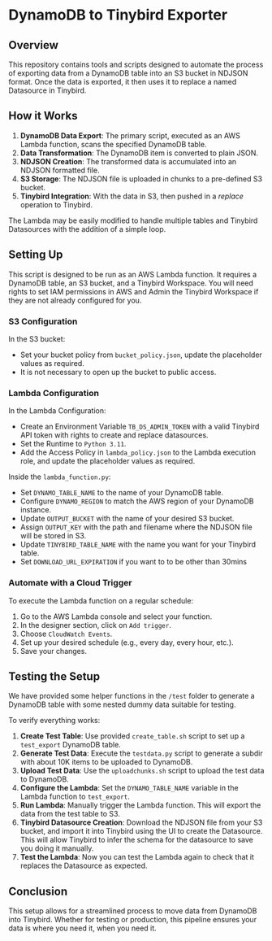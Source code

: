 # DynamoDB to Tinybird Exporter

## Overview

This repository contains tools and scripts designed to automate the process of exporting data from a DynamoDB table into an S3 bucket in NDJSON format. Once the data is exported, it then uses it to replace a named Datasource in Tinybird.

## How it Works

1. **DynamoDB Data Export**: The primary script, executed as an AWS Lambda function, scans the specified DynamoDB table.
2. **Data Transformation**: The DynamoDB item is converted to plain JSON.
3. **NDJSON Creation**: The transformed data is accumulated into an NDJSON formatted file.
4. **S3 Storage**: The NDJSON file is uploaded in chunks to a pre-defined S3 bucket.
5. **Tinybird Integration**: With the data in S3, then pushed in a *replace* operation to Tinybird.

The Lambda may be easily modified to handle multiple tables and Tinybird Datasources with the addition of a simple loop.

## Setting Up

This script is designed to be run as an AWS Lambda function. It requires a DynamoDB table, an S3 bucket, and a Tinybird Workspace. You will need rights to set IAM permissions in AWS and Admin the Tinybird Workspace if they are not already configured for you.

### S3 Configuration

In the S3 bucket:

- Set your bucket policy from `bucket_policy.json`, update the placeholder values as required.
- It is not necessary to open up the bucket to public access.


### Lambda Configuration
In the Lambda Configuration:

- Create an Environment Variable `TB_DS_ADMIN_TOKEN` with a valid Tinybird API token with rights to create and replace datasources.
- Set the Runtime to `Python 3.11`.
- Add the Access Policy in `lambda_policy.json` to the Lambda execution role, and update the placeholder values as required.

Inside the `lambda_function.py`:

- Set `DYNAMO_TABLE_NAME` to the name of your DynamoDB table.
- Configure `DYNAMO_REGION` to match the AWS region of your DynamoDB instance.
- Update `OUTPUT_BUCKET` with the name of your desired S3 bucket.
- Assign `OUTPUT_KEY` with the path and filename where the NDJSON file will be stored in S3.
- Update `TINYBIRD_TABLE_NAME` with the name you want for your Tinybird table.
- Set `DOWNLOAD_URL_EXPIRATION` if you want to to be other than 30mins

### Automate with a Cloud Trigger

To execute the Lambda function on a regular schedule:

1. Go to the AWS Lambda console and select your function.
2. In the designer section, click on `Add trigger`.
3. Choose `CloudWatch Events`.
4. Set up your desired schedule (e.g., every day, every hour, etc.).
5. Save your changes.

## Testing the Setup

We have provided some helper functions in the `/test` folder to generate a DynamoDB table with some nested dummy data suitable for testing.

To verify everything works:

1. **Create Test Table**: Use provided `create_table.sh` script to set up a `test_export` DynamoDB table.
2. **Generate Test Data**: Execute the `testdata.py` script to generate a subdir with about 10K items to be uploaded to DynamoDB.
3. **Upload Test Data**: Use the `uploadchunks.sh` script to upload the test data to DynamoDB.
4. **Configure the Lambda**: Set the `DYNAMO_TABLE_NAME` variable in the Lambda function to `test_export`.
5. **Run Lambda**: Manually trigger the Lambda function. This will export the data from the test table to S3.
6. **Tinybird Datasource Creation**: Download the NDJSON file from your S3 bucket, and import it into Tinybird using the UI to create the Datasource. This will allow Tinybird to infer the schema for the datasource to save you doing it manually.
7. **Test the Lambda**: Now you can test the Lambda again to check that it replaces the Datasource as expected.

## Conclusion

This setup allows for a streamlined process to move data from DynamoDB into Tinybird. Whether for testing or production, this pipeline ensures your data is where you need it, when you need it.